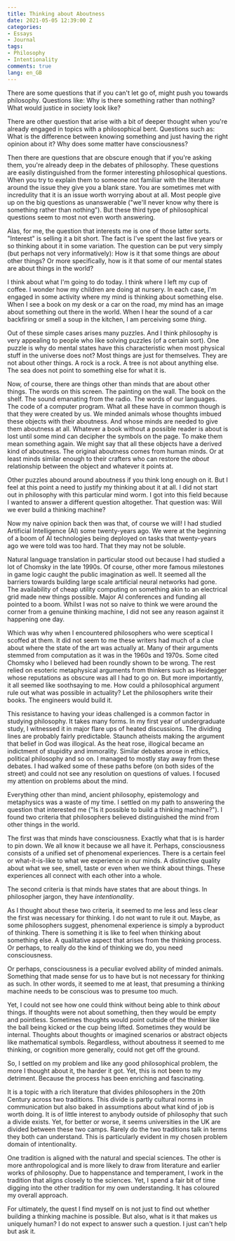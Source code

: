 ```yaml
---
title: Thinking about Aboutness
date: 2021-05-05 12:39:00 Z
categories:
- Essays
- Journal
tags:
- Philosophy
- Intentionality
comments: true
lang: en_GB
---
```


There are some questions that if you can't let go of, might push you towards philosophy. Questions like: Why is there something rather than nothing? What would justice in society look like? 

There are other question that arise with a bit of deeper thought when you're already engaged in topics with a philosophical bent. Questions such as: What is the difference between knowing something and just having the right opinion about it? Why does some matter have consciousness? 

Then there are questions that are obscure enough that if you're asking them, you're already deep in the debates of philosophy. These questions are easily distinguished from the former interesting philosophical questions. When you try to explain them to someone not familiar with the literature around the issue they give you a blank stare. You are sometimes met with incredulity that it is an issue worth worrying about at all. Most people give up on the big questions as unanswerable ("we'll never know why there is something rather than nothing"). But these third type of philosophical questions seem to most not even worth answering. 

Alas, for me, the question that interests me is one of those latter sorts. "Interest" is selling it a bit short. The fact is I've spent the last five years or so thinking about it in some variation. The question can be put very simply (but perhaps not very informatively): How is it that some things are *about* other things? Or more specifically, how is it that some of our mental states are about things in the world? 

I think about what I'm going to do today. I think where I left my cup of coffee. I wonder how my children are doing at nursery. In each case, I'm engaged in some activity where my mind is thinking about something else. When I see a book on my desk or a car on the road, my mind has an image about something out there in the world. When I hear the sound of a car backfiring or smell a soup in the kitchen, I am perceiving some *thing*. 

Out of these simple cases arises many puzzles. And I think philosophy is very appealing to people who like solving puzzles (of a certain sort). One puzzle is why do mental states have this characteristic when most physical stuff in the universe does not? Most things are just for themselves. They are not about other things. A rock is a rock. A tree is not about anything else. The sea does not point to something else for what it is.

Now, of course, there are things other than minds that are about other things. The words on this screen. The painting on the wall. The book on the shelf. The sound emanating from the radio. The words of our languages. The code of a computer program. What all these have in common though is that they were created by us. We minded animals whose thoughts imbued these objects with their aboutness. And whose minds are needed to give them aboutness at all. Whatever a book without a possible reader is about is lost until some mind can decipher the symbols on the page. To make them mean something again. We might say that all these objects have a derived kind of aboutness. The original aboutness comes from human minds. Or at least minds similar enough to their crafters who can restore the *about* relationship between the object and whatever it points at.

Other puzzles abound around aboutness if you think long enough on it. But I feel at this point a need to justify my thinking about it at all. I did not start out in philosophy with this particular mind worm. I got into this field because I wanted to answer a different question altogether. That question was: Will we ever build a thinking machine? 

Now my naive opinion back then was that, of course we will! I had studied Artificial Intelligence (AI) some twenty-years ago. We were at the beginning of a boom of AI technologies being deployed on tasks that twenty-years ago we were told was too hard. That they may not be soluble. 

Natural language translation in particular stood out because I had studied a lot of Chomsky in the late 1990s. Of course, other more famous milestones in game logic caught the public imagination as well. It seemed all the barriers towards building large scale artificial neural networks had gone. The availability of cheap utility computing on something akin to an electrical grid made new things possible. Major AI conferences and funding all pointed to a boom. Whilst I was not so naive to think we were around the corner from a genuine thinking machine, I did not see any reason against it happening one day.

Which was why when I encountered philosophers who were sceptical I scoffed at them. It did not seem to me these writers had much of a clue about where the state of the art was actually at. Many of their arguments stemmed from computation as it was in the 1960s and 1970s. Some cited Chomsky who I believed had been roundly shown to be wrong. The rest relied on esoteric metaphysical arguments from thinkers such as Heidegger whose reputations as obscure was all I had to go on. But more importantly, it all seemed like soothsaying to me. How could a philosophical argument rule out what was possible in actuality? Let the philosophers write their books. The engineers would build it.

This resistance to having your ideas challenged is a common factor in studying philosophy. It takes many forms. In my first year of undergraduate study, I witnessed it in major flare ups of heated discussions. The dividing lines are probably fairly predictable. Staunch atheists making the argument that belief in God was illogical. As the heat rose, illogical became an indictment of stupidity and immorality. Similar debates arose in ethics, political philosophy and so on. I managed to mostly stay away from these debates. I had walked some of these paths before (on both sides of the street) and could not see any resolution on questions of values. I focused my attention on problems about the mind. 

Everything other than mind, ancient philosophy, epistemology and metaphysics was a waste of my time. I settled on my path to answering the question that interested me ("Is it possible to build a thinking machine?"). I found two criteria that philosophers believed distinguished the mind from other things in the world.

The first was that minds have consciousness. Exactly what that is is harder to pin down. We all know it because we all have it. Perhaps, consciousness consists of a unified set of phenomenal experiences. There is a certain feel or what-it-is-like to what we experience in our minds. A distinctive quality about what we see, smell, taste or even when we think about things. These experiences all connect with each other into a whole. 

The second criteria is that minds have states that are about things. In philosopher jargon, they have *intentionality*.

As I thought about these two criteria, it seemed to me less and less clear the first was necessary for thinking. I do not want to rule it out. Maybe, as some philosophers suggest, phenomenal experience is simply a byproduct of thinking. There is something it is like to feel when thinking about something else. A qualitative aspect that arises from the thinking process. Or perhaps, to really do the kind of thinking we do, you need consciousness. 

Or perhaps, consciousness is a peculiar evolved ability of minded animals. Something that made sense for us to have but is not necessary for thinking as such. In other words, it seemed to me at least, that presuming a thinking machine needs to be conscious was to presume too much. 

Yet, I could not see how one could think without being able to think *about* things. If thoughts were not about something, then they would be empty and pointless. Sometimes thoughts would point outside of the thinker like the ball being kicked or the cup being lifted. Sometimes they would be internal. Thoughts about thoughts or imagined scenarios or abstract objects like mathematical symbols. Regardless, without aboutness it seemed to me thinking, or cognition more generally, could not get off the ground.

So, I settled on my problem and like any good philosophical problem, the more I thought about it, the harder it got. Yet, this is not been to my detriment. Because the process has been enriching and fascinating. 

It is a topic with a rich literature that divides philosophers in the 20th Century across two traditions. This divide is partly cultural norms in communication but also baked in assumptions about what kind of job is worth doing. It is of little interest to anybody outside of philosophy that such a divide exists. Yet, for better or worse, it seems universities in the UK are divided between these two camps. Rarely do the two traditions talk in terms they both can understand. This is particularly evident in my chosen problem domain of intentionality. 

One tradition is aligned with the natural and special sciences. The other is more anthropological and is more likely to draw from literature and earlier works of philosophy. Due to happenstance and temperament, I work in the tradition that aligns closely to the sciences. Yet, I spend a fair bit of time digging into the other tradition for my own understanding. It has coloured my overall approach. 

For ultimately, the quest I find myself on is not just to find out whether building a thinking machine is possible. But also, what is it that makes us uniquely human? I do not expect to answer such a question. I just can't help but ask it.